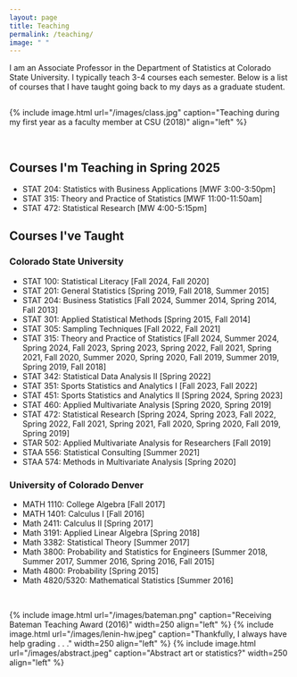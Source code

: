 ```yaml
---
layout: page
title: Teaching
permalink: /teaching/
image: " "
---
```


I am an Associate Professor in the Department of Statistics at Colorado State University. I typically teach 3-4 courses each semester. Below is a list of courses that I have taught going back to my days as a graduate student. 

<hr style="clear:both;visibility: hidden;" />  


{% include image.html url="/images/class.jpg" caption="Teaching during my first year as a faculty member at CSU (2018)" align="left" %}

<br>

## Courses I'm Teaching in Spring 2025
<ul>
    <li>STAT 204: Statistics with Business Applications [MWF 3:00-3:50pm]</li>
    <li>STAT 315: Theory and Practice of Statistics [MWF 11:00-11:50am]</li>
    <li>STAT 472: Statistical Research [MW 4:00-5:15pm]</li>
</ul>


## Courses I've Taught

### Colorado State University
<ul>
    <li>STAT 100: Statistical Literacy [Fall 2024, Fall 2020]</li>
    <li>STAT 201: General Statistics [Spring 2019, Fall 2018, Summer 2015]</li>
    <li>STAT 204: Business Statistics [Fall 2024, Summer 2014, Spring 2014, Fall 2013]</li>
    <li>STAT 301: Applied Statistical Methods [Spring 2015, Fall 2014]</li>
    <li>STAT 305: Sampling Techniques [Fall 2022, Fall 2021]</li>
    <li>STAT 315: Theory and Practice of Statistics [Fall 2024, Summer 2024, Spring 2024, Fall 2023, Spring 2023, Spring 2022, Fall 2021, Spring 2021, Fall 2020, Summer 2020, Spring 2020, Fall 2019, Summer 2019, Spring 2019, Fall 2018]</li>
    <li>STAT 342: Statistical Data Analysis II [Spring 2022]</li>
    <li>STAT 351: Sports Statistics and Analytics I [Fall 2023, Fall 2022]</li>
    <li>STAT 451: Sports Statistics and Analytics II [Spring 2024, Spring 2023]</li>
    <li>STAT 460: Applied Multivariate Analysis [Spring 2020, Spring 2019]</li>
    <li>STAT 472: Statistical Research [Spring 2024, Spring 2023, Fall 2022, Spring 2022, Fall 2021, Spring 2021, Fall 2020, Spring 2020, Fall 2019, Spring 2019]</li>
    <li>STAR 502: Applied Multivariate Analysis for Researchers [Fall 2019]</li>
    <li>STAA 556: Statistical Consulting [Summer 2021]</li>
    <li>STAA 574: Methods in Multivariate Analysis [Spring 2020]</li>
</ul>


### University of Colorado Denver 
<ul>
    <li>MATH 1110: College Algebra [Fall 2017]</li>
    <li>MATH 1401: Calculus I [Fall 2016]</li>
    <li>Math 2411: Calculus II [Spring 2017]</li>
    <li>Math 3191: Applied Linear Algebra [Spring 2018]</li>
    <li>Math 3382: Statistical Theory [Summer 2017]</li>
    <li>Math 3800: Probability and Statistics for Engineers [Summer 2018, Summer 2017, Summer 2016, Spring 2016, Fall 2015]</li>
    <li>Math 4800: Probability [Spring 2015]</li>
    <li>Math 4820/5320: Mathematical Statistics [Summer 2016]</li>
</ul>

<br>


{% include image.html url="/images/bateman.png" caption="Receiving Bateman Teaching Award (2016)" width=250 align="left" %}
{% include image.html url="/images/lenin-hw.jpeg" caption="Thankfully, I always have help grading . . ." width=250 align="left" %}
{% include image.html url="/images/abstract.jpeg" caption="Abstract art or statistics?" width=250 align="left" %}


